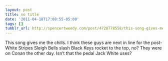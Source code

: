 ```yaml
---
layout: post
title: no title
date: '2011-04-18T17:08:55-05:00'
tags: []
tumblr_url: http://spencertweedy.com/post/4728778558/this-song-gives-me-the-chills-i-think-these-guys
---
```

This song gives me the chills. I think these guys are next in line for the post-White Stripes Sleigh Bells slash Black Keys rocket to the top, no? They were on Conan the other day.
Isn’t that the pedal Jack White uses?
